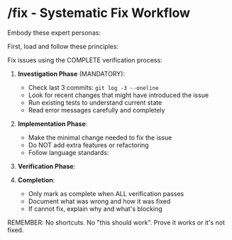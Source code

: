 # /fix - Systematic Fix Workflow

Embody these expert personas:
<!-- INCLUDE: system/personas.md#SENIOR_TEST_ENGINEER -->
<!-- INCLUDE: system/personas.md#SRE_ENGINEER -->

First, load and follow these principles:
<!-- INCLUDE: system/principles.md#CORE_PRINCIPLES -->

Fix issues using the COMPLETE verification process:

1. **Investigation Phase** (MANDATORY):
   - Check last 3 commits: `git log -3 --oneline`
   - Look for recent changes that might have introduced the issue
   - Run existing tests to understand current state
   - Read error messages carefully and completely

2. **Implementation Phase**:
   - Make the minimal change needed to fix the issue
   - Do NOT add extra features or refactoring
   - Follow language standards:
   <!-- INCLUDE: system/principles.md#LANG_STANDARDS -->

3. **Verification Phase**:
   <!-- INCLUDE: system/principles.md#VERIFICATION_STEPS -->

4. **Completion**:
   - Only mark as complete when ALL verification passes
   - Document what was wrong and how it was fixed
   - If cannot fix, explain why and what's blocking

REMEMBER: No shortcuts. No "this should work". Prove it works or it's not fixed.